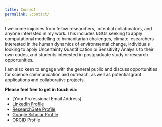 ```yaml
---
title: Connect
permalink: /contact/
---
```


I welcome inquiries from fellow researchers, potential collaborators, and anyone interested in my work. This includes NGOs seeking to apply computational modelling to humanitarian challenges, climate researchers interested in the human dynamics of environmental change, individuals looking to apply Uncertainty Quantification or Sensitivity Analysis to their own codes, and students interested in postgraduate study or research opportunities.

I am also keen to engage with the general public and discuss opportunities for science communication and outreach, as well as potential grant applications and collaborative projects.

**Please feel free to get in touch via:**

- [Your Professional Email Address]
- [LinkedIn Profile](#)
- [ResearchGate Profile](#)
- [Google Scholar Profile](#)
- [ORCID Profile](#)